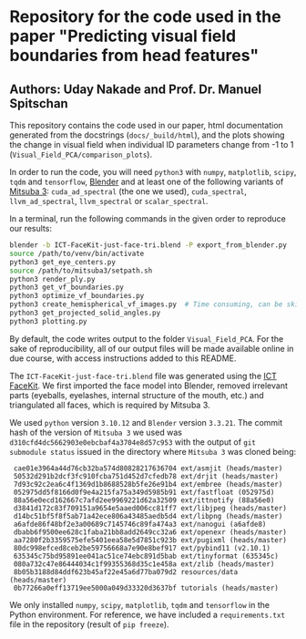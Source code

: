 # Repository for the code used in the paper "Predicting visual field boundaries from head features"
## Authors: Uday Nakade and Prof. Dr. Manuel Spitschan

This repository contains the code used in our paper, html documentation generated from the docstrings (`docs/_build/html`),
and the plots showing the change in visual field when individual ID parameters change from -1 to 1 (`Visual_Field_PCA/comparison_plots`).

In order to run the code, you will need `python3` with `numpy`, `matplotlib`, `scipy`, `tqdm` and `tensorflow`, 
[Blender](https://www.blender.org/) and at least one of the following variants of [Mitsuba 3](https://www.mitsuba-renderer.org/): 
`cuda_ad_spectral` (the one we used), `cuda_spectral`, `llvm_ad_spectral`, `llvm_spectral` or `scalar_spectral`.

In a terminal, run the following commands in the given order to reproduce our results:

```bash
blender -b ICT-FaceKit-just-face-tri.blend -P export_from_blender.py
source /path/to/venv/bin/activate
python3 get_eye_centers.py
source /path/to/mitsuba3/setpath.sh
python3 render_ply.py
python3 get_vf_boundaries.py
python3 optimize_vf_boundaries.py
python3 create_hemispherical_vf_images.py  # Time consuming, can be skipped
python3 get_projected_solid_angles.py
python3 plotting.py
```

By default, the code writes output to the folder `Visual_Field_PCA`. 
For the sake of reproducibility, all of our output files will be made available online in due course, 
with access instructions added to this README.

The `ICT-FaceKit-just-face-tri.blend` file was generated using the [ICT FaceKit](https://github.com/ICT-VGL/ICT-FaceKit).
We first imported the face model into Blender, removed irrelevant parts (eyeballs, eyelashes, internal structure of the 
mouth, etc.) and triangulated all faces, which is required by Mitsuba 3.

We used `python` version `3.10.12` and `Blender` version `3.3.21`. The commit hash of the version of `Mitsuba 3` we used was 
`d310cfd4dc5662903e0ebcbaf4a3704e8d57c953` with the output of `git submodule status` issued in the directory where `Mitsuba 3` was cloned being:
```text
 cae01e3964a44d76cb32ba574d80828217636704 ext/asmjit (heads/master)
 50532d291b2dcf3fc910fcba751d452d7cfedb78 ext/drjit (heads/master)
 7d93c92c2ea6c4f1369d1b8688528b5fe26e91b4 ext/embree (heads/master)
 052975dd5f8166d0f9e4a215fa75a349d5985b91 ext/fastfloat (052975d)
 88a56e0ecd162667c7afd2ee9969221d62a32509 ext/ittnotify (88a56e0)
 d3841d172c83f709151a9654e5aaed006cc81ff7 ext/libjpeg (heads/master)
 d14bc51bf5f8f5ab71a42ece806a43485aedb5d4 ext/libpng (heads/master)
 a6afde86f48bf2e3a00689c7145746c89fa474a3 ext/nanogui (a6afde8)
 dbabb6f9500ee628c1faba21bb8add2649cc32a6 ext/openexr (heads/master)
 aa7280f2b3359575efe5401eea58e5d7851c923b ext/pugixml (heads/master)
 80dc998efced8ceb2be59756668a7e90e8bef917 ext/pybind11 (v2.10.1)
 635345c75bd95891ee041ac51ce74ebc891d5bab ext/tinyformat (635345c)
 080a732c47e86444034c1f99355368d35c1e458a ext/zlib (heads/master)
 8b05b3188d84ddf623b45af22e45a6d77ba079d2 resources/data (heads/master)
 0b77266a0eff13719ee5000a049d33320d3637bf tutorials (heads/master)
```
We only installed `numpy`, `scipy`, `matplotlib`, `tqdm` and `tensorflow` in the Python environment. 
For reference, we have included a `requirements.txt` file in the repository (result of `pip freeze`).
